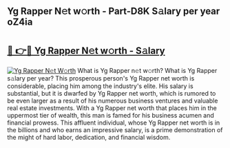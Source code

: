 ## Yg Rapper N𝚎t w𝚘rth - Part-D8K S𝚊lary per year oZ4ia

# <h2><a href="http://gc1ib9q.nevu.top/?p=Yg+Rapper">🔗 👉🔴 Yg Rapper N𝚎t w𝚘rth - S𝚊lary</a></h2>

[![Yg Rapper N𝚎t W𝚘rth](https://i.imgur.com/Oavwk0R.jpeg)](http://gc1ib9q.nevu.top/?p=Yg+Rapper)
What is Yg Rapper n𝚎t w𝚘rth? What is Yg Rapper s𝚊lary per year?
This prosperous person's Yg Rapper net worth is considerable, placing him among the industry's elite. His salary is substantial, but it is dwarfed by Yg Rapper net worth, which is rumored to be even larger as a result of his numerous business ventures and valuable real estate investments. With a Yg Rapper net worth that places him in the uppermost tier of wealth, this man is famed for his business acumen and financial prowess. This affluent individual, whose Yg Rapper net worth is in the billions and who earns an impressive salary, is a prime demonstration of the might of hard labor, dedication, and financial wisdom.
